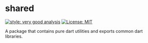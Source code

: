 # shared

[![style: very good analysis][very_good_analysis_badge]][very_good_analysis_link]
[![License: MIT][license_badge]][license_link]

A package that contains pure dart utilities and exports common dart libraries.

[license_badge]: https://img.shields.io/badge/license-MIT-blue.svg
[license_link]: https://opensource.org/licenses/MIT
[very_good_analysis_badge]: https://img.shields.io/badge/style-very_good_analysis-B22C89.svg
[very_good_analysis_link]: https://pub.dev/packages/very_good_analysis
